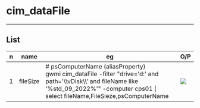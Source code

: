 # cim_dataFile

---

## List
|n|name|eg|O/P|
|-|----|--|---|
|1|fileSize|# psComputerName (aliasProperty)<br/>gwmi cim_dataFile -filter "drive='d:' and path='\\\vDisk\\\\' and fileName like '%std_09_2022%'" -computer cps01 \| <br/> select fileName,FileSieze,psComputerName|[<img src="https://i.imgur.com/BphsVV6.png">](https://i.imgur.com/BphsVV6.png)|
